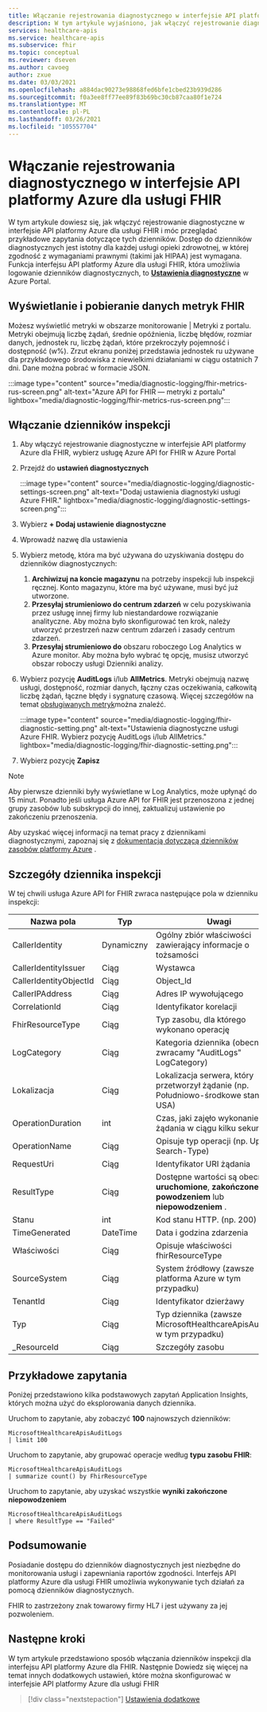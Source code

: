 ```yaml
---
title: Włączanie rejestrowania diagnostycznego w interfejsie API platformy Azure dla usługi FHIR
description: W tym artykule wyjaśniono, jak włączyć rejestrowanie diagnostyczne w interfejsie API platformy Azure dla FHIR®
services: healthcare-apis
ms.service: healthcare-apis
ms.subservice: fhir
ms.topic: conceptual
ms.reviewer: dseven
ms.author: cavoeg
author: zxue
ms.date: 03/03/2021
ms.openlocfilehash: a884dac90273e98868fed6bfe1cbed23b939d286
ms.sourcegitcommit: f0a3ee8ff77ee89f83b69bc30cb87caa80f1e724
ms.translationtype: MT
ms.contentlocale: pl-PL
ms.lasthandoff: 03/26/2021
ms.locfileid: "105557704"
---
```

# <a name="enable-diagnostic-logging-in-azure-api-for-fhir"></a>Włączanie rejestrowania diagnostycznego w interfejsie API platformy Azure dla usługi FHIR

W tym artykule dowiesz się, jak włączyć rejestrowanie diagnostyczne w interfejsie API platformy Azure dla usługi FHIR i móc przeglądać przykładowe zapytania dotyczące tych dzienników. Dostęp do dzienników diagnostycznych jest istotny dla każdej usługi opieki zdrowotnej, w której zgodność z wymaganiami prawnymi (takimi jak HIPAA) jest wymagana. Funkcja interfejsu API platformy Azure dla usługi FHIR, która umożliwia logowanie dzienników diagnostycznych, to [**Ustawienia diagnostyczne**](../../azure-monitor/essentials/diagnostic-settings.md) w Azure Portal. 

## <a name="view-and-download-fhir-metrics-data"></a>Wyświetlanie i pobieranie danych metryk FHIR

Możesz wyświetlić metryki w obszarze monitorowanie | Metryki z portalu. Metryki obejmują liczbę żądań, średnie opóźnienia, liczbę błędów, rozmiar danych, jednostek ru, liczbę żądań, które przekroczyły pojemność i dostępność (w%). Zrzut ekranu poniżej przedstawia jednostek ru używane dla przykładowego środowiska z niewielkimi działaniami w ciągu ostatnich 7 dni. Dane można pobrać w formacie JSON.

   :::image type="content" source="media/diagnostic-logging/fhir-metrics-rus-screen.png" alt-text="Azure API for FHIR — metryki z portalu" lightbox="media/diagnostic-logging/fhir-metrics-rus-screen.png":::

## <a name="enable-audit-logs"></a>Włączanie dzienników inspekcji
1. Aby włączyć rejestrowanie diagnostyczne w interfejsie API platformy Azure dla FHIR, wybierz usługę Azure API for FHIR w Azure Portal 
2. Przejdź do **ustawień diagnostycznych** 

   :::image type="content" source="media/diagnostic-logging/diagnostic-settings-screen.png" alt-text="Dodaj ustawienia diagnostyki usługi Azure FHIR." lightbox="media/diagnostic-logging/diagnostic-settings-screen.png":::

3. Wybierz **+ Dodaj ustawienie diagnostyczne**

4. Wprowadź nazwę dla ustawienia

5. Wybierz metodę, która ma być używana do uzyskiwania dostępu do dzienników diagnostycznych:

    1. **Archiwizuj na koncie magazynu** na potrzeby inspekcji lub inspekcji ręcznej. Konto magazynu, które ma być używane, musi być już utworzone.
    2. **Przesyłaj strumieniowo do centrum zdarzeń** w celu pozyskiwania przez usługę innej firmy lub niestandardowe rozwiązanie analityczne. Aby można było skonfigurować ten krok, należy utworzyć przestrzeń nazw centrum zdarzeń i zasady centrum zdarzeń.
    3. **Przesyłaj strumieniowo do** obszaru roboczego Log Analytics w Azure monitor. Aby można było wybrać tę opcję, musisz utworzyć obszar roboczy usługi Dzienniki analizy.

6. Wybierz pozycję **AuditLogs** i/lub **AllMetrics**. Metryki obejmują nazwę usługi, dostępność, rozmiar danych, łączny czas oczekiwania, całkowitą liczbę żądań, łączne błędy i sygnaturę czasową. Więcej szczegółów na temat [obsługiwanych metryk](../../azure-monitor/essentials/metrics-supported.md#microsofthealthcareapisservices)można znaleźć. 

   :::image type="content" source="media/diagnostic-logging/fhir-diagnostic-setting.png" alt-text="Ustawienia diagnostyczne usługi Azure FHIR. Wybierz pozycję AuditLogs i/lub AllMetrics." lightbox="media/diagnostic-logging/fhir-diagnostic-setting.png":::

7. Wybierz pozycję **Zapisz**


> [!Note] 
> Aby pierwsze dzienniki były wyświetlane w Log Analytics, może upłynąć do 15 minut. Ponadto jeśli usługa Azure API for FHIR jest przenoszona z jednej grupy zasobów lub subskrypcji do innej, zaktualizuj ustawienie po zakończeniu przenoszenia. 
 
Aby uzyskać więcej informacji na temat pracy z dziennikami diagnostycznymi, zapoznaj się z [dokumentacją dotyczącą dzienników zasobów platformy Azure](../../azure-monitor/essentials/platform-logs-overview.md) .

## <a name="audit-log-details"></a>Szczegóły dziennika inspekcji
W tej chwili usługa Azure API for FHIR zwraca następujące pola w dzienniku inspekcji: 

|Nazwa pola  |Typ  |Uwagi  |
|---------|---------|---------|
|CallerIdentity|Dynamiczny|Ogólny zbiór właściwości zawierający informacje o tożsamości
|CallerIdentityIssuer|Ciąg|Wystawca 
|CallerIdentityObjectId|Ciąg|Object_Id 
|CallerIPAddress|Ciąg|Adres IP wywołującego 
|CorrelationId|Ciąg| Identyfikator korelacji
|FhirResourceType|Ciąg|Typ zasobu, dla którego wykonano operację
|LogCategory|Ciąg|Kategoria dziennika (obecnie zwracamy "AuditLogs" LogCategory)
|Lokalizacja|Ciąg|Lokalizacja serwera, który przetworzył żądanie (np. Południowo-środkowe stany USA)
|OperationDuration|int|Czas, jaki zajęło wykonanie tego żądania w ciągu kilku sekund
|OperationName|Ciąg| Opisuje typ operacji (np. Update, Search-Type)
|RequestUri|Ciąg|Identyfikator URI żądania 
|ResultType|Ciąg|Dostępne wartości są obecnie **uruchomione**, **zakończone powodzeniem** lub **niepowodzeniem** .
|Stanu|int|Kod stanu HTTP. (np. 200) 
|TimeGenerated|DateTime|Data i godzina zdarzenia|
|Właściwości|Ciąg| Opisuje właściwości fhirResourceType
|SourceSystem|Ciąg| System źródłowy (zawsze platforma Azure w tym przypadku)
|TenantId|Ciąg|Identyfikator dzierżawy
|Typ|Ciąg|Typ dziennika (zawsze MicrosoftHealthcareApisAuditLog w tym przypadku)
|_ResourceId|Ciąg|Szczegóły zasobu

## <a name="sample-queries"></a>Przykładowe zapytania

Poniżej przedstawiono kilka podstawowych zapytań Application Insights, których można użyć do eksplorowania danych dziennika.

Uruchom to zapytanie, aby zobaczyć **100** najnowszych dzienników:

```Application Insights
MicrosoftHealthcareApisAuditLogs
| limit 100
```

Uruchom to zapytanie, aby grupować operacje według **typu zasobu FHIR**:

```Application Insights
MicrosoftHealthcareApisAuditLogs 
| summarize count() by FhirResourceType
```

Uruchom to zapytanie, aby uzyskać wszystkie **wyniki zakończone niepowodzeniem**

```Application Insights
MicrosoftHealthcareApisAuditLogs 
| where ResultType == "Failed" 
```

## <a name="conclusion"></a>Podsumowanie 
Posiadanie dostępu do dzienników diagnostycznych jest niezbędne do monitorowania usługi i zapewniania raportów zgodności. Interfejs API platformy Azure dla usługi FHIR umożliwia wykonywanie tych działań za pomocą dzienników diagnostycznych. 
 
FHIR to zastrzeżony znak towarowy firmy HL7 i jest używany za jej pozwoleniem.

## <a name="next-steps"></a>Następne kroki
W tym artykule przedstawiono sposób włączania dzienników inspekcji dla interfejsu API platformy Azure dla FHIR. Następnie Dowiedz się więcej na temat innych dodatkowych ustawień, które można skonfigurować w interfejsie API platformy Azure dla usługi FHIR
 
>[!div class="nextstepaction"]
>[Ustawienia dodatkowe](azure-api-for-fhir-additional-settings.md)